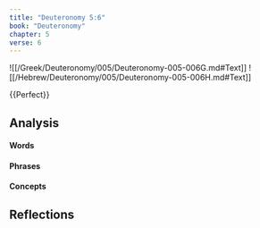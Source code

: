 ```yaml
---
title: "Deuteronomy 5:6"
book: "Deuteronomy"
chapter: 5
verse: 6
---
```

![[/Greek/Deuteronomy/005/Deuteronomy-005-006G.md#Text]]
![[/Hebrew/Deuteronomy/005/Deuteronomy-005-006H.md#Text]]

{{Perfect}}

## Analysis

#### Words

#### Phrases

#### Concepts

## Reflections
